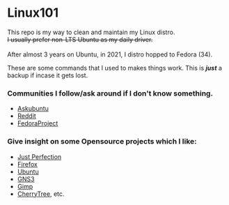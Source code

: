 # Linux101
This repo is my way to clean and maintain my Linux distro. <br>
<strike>I usually prefer non-LTS Ubuntu as my daily driver.</strike>
<br><br>
After almost 3 years on Ubuntu, in 2021, I distro hopped to Fedora (34).

These are some commands that I used to makes things work.
This is <b><i>just</i></b> a backup if incase it gets lost.

### Communities I follow/ask around if I don't know something.

- [Askubuntu](https://askubuntu.com/users/983639/pranav)
- [Reddit](https://www.reddit.com/user/Arunzeb)
- [FedoraProject](https://ask.fedoraproject.org/u/bond)

### Give insight on some Opensource projects which I like:

- [Just Perfection](https://gitlab.gnome.org/jrahmatzadeh/just-perfection/-/issues?scope=all&state=all&author_username=Pranav)
- [Firefox](https://bugzilla.mozilla.org/buglist.cgi?query_format=advanced&emailtype1=exact&emailreporter1=1&email1=Prabesh432%40gmail.com&list_id=15840362)
- [Ubuntu](https://bugs.launchpad.net/~pranav.bhattarai)
- [GNS3](https://github.com/GNS3/gns3-gui/issues?q=author%3APranavBhattarai)
- [Gimp](https://gitlab.gnome.org/GNOME/gimp/-/issues?scope=all&state=opened&author_username=Pranav)
- [CherryTree](https://github.com/giuspen/cherrytree/issues/created_by/pranavbhattarai), etc.

